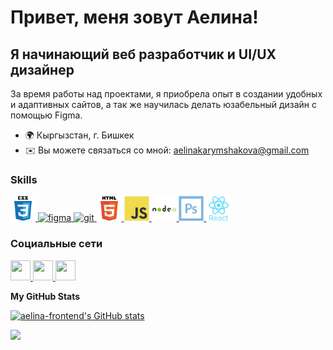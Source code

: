 Привет, [](https://user-images.githubusercontent.com/18350557/176309783-0785949b-9127-417c-8b55-ab5a4333674e.gif)меня зовут Аелина!
==============================================================================================================================

Я начинающий веб разработчик и UI/UX дизайнер
---------------------------------------------

За время работы над проектами, я приобрела опыт в создании удобных и адаптивных сайтов, а так же научилась делать юзабельный дизайн с помощью Figma.

* 🌍 Кыргызстан, г. Бишкек
* ✉️ Вы можете связаться со мной: [aelinakarymshakova@gmail.com](mailto:aelinakarymshakova@gmail.com)

### Skills

<p align="left"> <a href="https://www.w3schools.com/css/" target="_blank" rel="noreferrer"> <img src="https://raw.githubusercontent.com/devicons/devicon/master/icons/css3/css3-original-wordmark.svg" alt="css3" width="40" height="40"/> </a> <a href="https://www.figma.com/" target="_blank" rel="noreferrer"> <img src="https://www.vectorlogo.zone/logos/figma/figma-icon.svg" alt="figma" width="40" height="40"/> </a> <a href="https://git-scm.com/" target="_blank" rel="noreferrer"> <img src="https://www.vectorlogo.zone/logos/git-scm/git-scm-icon.svg" alt="git" width="40" height="40"/> </a> <a href="https://www.w3.org/html/" target="_blank" rel="noreferrer"> <img src="https://raw.githubusercontent.com/devicons/devicon/master/icons/html5/html5-original-wordmark.svg" alt="html5" width="40" height="40"/> </a> <a href="https://developer.mozilla.org/en-US/docs/Web/JavaScript" target="_blank" rel="noreferrer"> <img src="https://raw.githubusercontent.com/devicons/devicon/master/icons/javascript/javascript-original.svg" alt="javascript" width="40" height="40"/> </a> <a href="https://nodejs.org" target="_blank" rel="noreferrer"> <img src="https://raw.githubusercontent.com/devicons/devicon/master/icons/nodejs/nodejs-original-wordmark.svg" alt="nodejs" width="40" height="40"/> </a> <a href="https://www.photoshop.com/en" target="_blank" rel="noreferrer"> <img src="https://raw.githubusercontent.com/devicons/devicon/master/icons/photoshop/photoshop-line.svg" alt="photoshop" width="40" height="40"/> </a> <a href="https://reactjs.org/" target="_blank" rel="noreferrer"> <img src="https://raw.githubusercontent.com/devicons/devicon/master/icons/react/react-original-wordmark.svg" alt="react" width="40" height="40"/> </a> </p>

### Социальные сети

<p align="left"> <a href="https://www.github.com/aelina-frontend" target="_blank" rel="noreferrer"> 
  <picture> 
    <source media="(prefers-color-scheme: dark)" srcset="https://raw.githubusercontent.com/danielcranney/readme-generator/main/public/icons/socials/github-dark.svg" /> 
    <source media="(prefers-color-scheme: light)" srcset="https://raw.githubusercontent.com/danielcranney/readme-generator/main/public/icons/socials/github.svg" /> <img src="https://raw.githubusercontent.com/danielcranney/readme-generator/main/public/icons/socials/github.svg" width="32" height="32" /> 
  </picture> 
</a> 
  <a href="https://www.linkedin.com/in/https://www.linkedin.com/in/aelina-karymshakova-96b9a9236/" target="_blank" rel="noreferrer"> 
    <picture> 
      <source media="(prefers-color-scheme: dark)" srcset="undefined" /> 
      <source media="(prefers-color-scheme: light)" srcset="https://raw.githubusercontent.com/danielcranney/readme-generator/main/public/icons/socials/linkedin.svg" /> 
      <img src="https://raw.githubusercontent.com/danielcranney/readme-generator/main/public/icons/socials/linkedin.svg" width="32" height="32" /> 
    </picture> 
  </a> 
  <a href="https://t.me/aelina9852" target="_blank" rel="https://w7.pngwing.com/pngs/284/690/png-transparent-telegram-logo-computer-icons-telegram-logo-blue-angle-triangle-thumbnail.png)"> 
    <picture> 
      <source media="(prefers-color-scheme: dark)" srcset="undefined" /> 
    <source media="(prefers-color-scheme: light)" srcset="https://w7.pngwing.com/pngs/284/690/png-transparent-telegram-logo-computer-icons-telegram-logo-blue-angle-triangle-thumbnail.png"/> 
      <img src="https://w7.pngwing.com/pngs/284/690/png-transparent-telegram-logo-computer-icons-telegram-logo-blue-angle-triangle-thumbnail.png" width="32" height="32" /> 
  </picture> 
  </a>
</p>

<b>My GitHub Stats</b>

<a href="http://www.github.com/aelina-frontend"><img src="https://github-readme-stats.vercel.app/api?username=aelina-frontend&show_icons=true&hide=&count_private=true&title_color=14b8a6&text_color=000000&icon_color=0891b2&bg_color=ffffff&hide_border=true&show_icons=true" alt="aelina-frontend's GitHub stats" /></a>

<a href="http://www.github.com/aelina-frontend"><img src="https://github-readme-streak-stats.herokuapp.com/?user=aelina-frontend&stroke=000000&background=ffffff&ring=14b8a6&fire=14b8a6&currStreakNum=000000&currStreakLabel=14b8a6&sideNums=000000&sideLabels=000000&dates=000000&hide_border=true" /></a>



